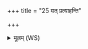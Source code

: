 +++
title = "25 यत् प्रत्याहन्ति"

+++
<details><summary>मूलम् (WS)</summary>

यत् प्रत्याहन्ति विषं प्रत्याहन्ति  
न च प्रत्याहन्ति विषमनुप्रषिच्यते ॥ ३४ ॥
</details>